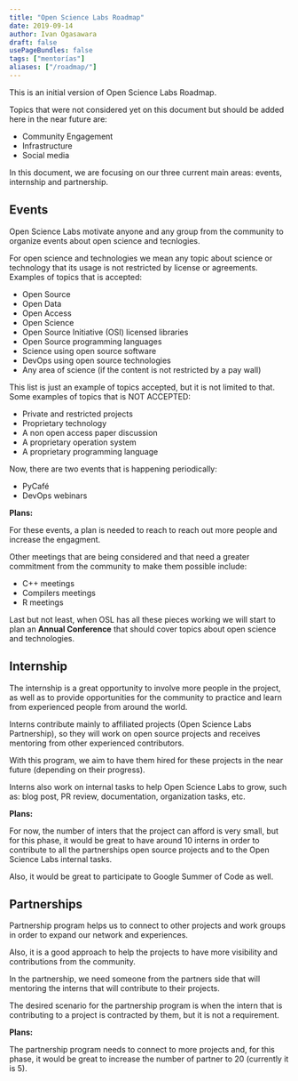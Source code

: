 ```yaml
---
title: "Open Science Labs Roadmap"
date: 2019-09-14
author: Ivan Ogasawara
draft: false
usePageBundles: false
tags: ["mentorías"]
aliases: ["/roadmap/"]
---
```



This is an initial version of Open Science Labs Roadmap.

Topics that were not considered yet on this document but should be added here in the near future are:

* Community Engagement
* Infrastructure
* Social media

In this document, we are focusing on our three current main areas: events, internship and partnership.


## Events

Open Science Labs motivate anyone and any group from the community to organize events about open science and tecnlogies.

For open science and technologies we mean any topic about science or technology that its usage is not restricted by license or agreements. Examples of topics that is accepted:

* Open Source
* Open Data
* Open Access
* Open Science
* Open Source Initiative (OSI) licensed libraries
* Open Source programming languages
* Science using open source software
* DevOps using open source technologies
* Any area of science (if the content is not restricted by a pay wall)

This list is just an example of topics accepted, but it is not limited to that. Some examples of topics that is NOT ACCEPTED:

* Private and restricted projects
* Proprietary technology
* A non open access paper discussion
* A proprietary operation system
* A proprietary programming language


Now, there are two events that is happening periodically:

* PyCafé
* DevOps webinars

**Plans:**

For these events, a plan is needed to reach to reach out more people and increase the engagment.

Other meetings that are being considered and that need a greater commitment from the community to make them possible include:

* C++ meetings
* Compilers meetings
* R meetings

Last but not least, when OSL has all these pieces working we will start to plan an **Annual Conference** that should cover topics about open science and technologies.


## Internship

The internship is a great opportunity to involve more people in the project, as well as to provide opportunities for the community to practice and learn from experienced people from around the world.

Interns contribute mainly to affiliated projects (Open Science Labs Partnership), so they will work on open source projects and receives mentoring from other experienced contributors.

With this program, we aim to have them hired for these projects in the near future (depending on their progress).

Interns also work on internal tasks to help Open Science Labs to grow, such as: blog post, PR review, documentation, organization tasks, etc.


**Plans:**

For now, the number of inters that the project can afford is very small, but for this phase, it would be great to have around 10 interns in order to contribute to all the partnerships open source projects and to the Open Science Labs internal tasks.

Also, it would be great to participate to Google Summer of Code as well.


## Partnerships

Partnership program helps us to connect to other projects and work groups in order to expand our network and experiences.

Also, it is a good approach to help the projects to have more visibility and contributions from the community.

In the partnership, we need someone from the partners side that will mentoring the interns that will contribute to their projects.

The desired scenario for the partnership program is when the intern that is contributing to a project is contracted by them, but it is not a requirement.

**Plans:**

The partnership program needs to connect to more projects and, for this phase, it would be great to increase the number of partner to 20 (currently it is 5).
